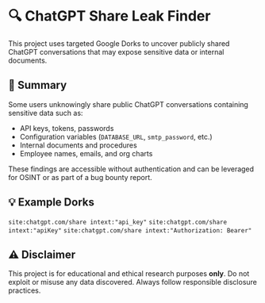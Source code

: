 # 🔍 ChatGPT Share Leak Finder

This project uses targeted Google Dorks to uncover publicly shared ChatGPT conversations that may expose sensitive data or internal documents.

## 📌 Summary

Some users unknowingly share public ChatGPT conversations containing sensitive data such as:

- API keys, tokens, passwords
- Configuration variables (`DATABASE_URL`, `smtp_password`, etc.)
- Internal documents and procedures
- Employee names, emails, and org charts

These findings are accessible without authentication and can be leveraged for OSINT or as part of a bug bounty report.

## 💡 Example Dorks
`site:chatgpt.com/share intext:"api_key"`
`site:chatgpt.com/share intext:"apiKey"`
`site:chatgpt.com/share intext:"Authorization: Bearer"`

## ⚠️ Disclaimer

This project is for educational and ethical research purposes **only**. Do not exploit or misuse any data discovered. Always follow responsible disclosure practices.


